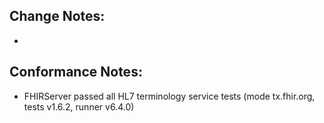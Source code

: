 ## Change Notes:

* 

## Conformance Notes:

* FHIRServer passed all HL7 terminology service tests (mode tx.fhir.org, tests v1.6.2, runner v6.4.0)

